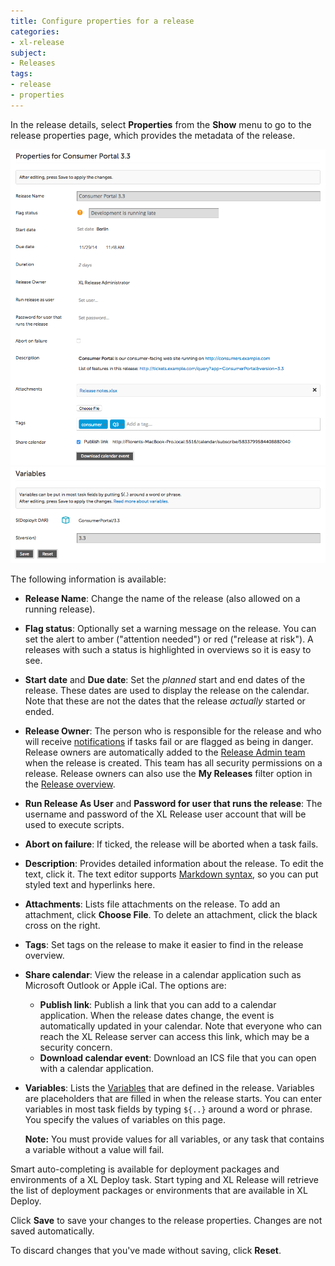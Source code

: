 ```yaml
---
title: Configure properties for a release
categories:
- xl-release
subject:
- Releases
tags:
- release
- properties
---
```


In the release details, select **Properties** from the **Show** menu to go to the release properties page, which provides the metadata of the release.

![Release properties](../images/release-properties-part-1.png)
![Release properties](../images/release-properties-part-2.png)

The following information is available:

* **Release Name**: Change the name of the release (also allowed on a running release).

* **Flag status**: Optionally set a warning message on the release. You can set the alert to amber ("attention needed") or red ("release at risk"). A releases with such a status is highlighted in overviews so it is easy to see.

* **Start date** and **Due date**: Set the _planned_ start and end dates of the release. These dates are used to display the release on the calendar. Note that these are not the dates that the release _actually_ started or ended.

* **Release Owner**: The person who is responsible for the release and who will receive [notifications](#notifications) if tasks fail or are flagged as being in danger. Release owners are automatically added to the [Release Admin team](#admin-teams) when the release is created. This team has all security permissions on a release. Release owners can also use the **My Releases** filter option in the [Release overview](#filtering-releases).

* **Run Release As User** and **Password for user that runs the release**: The username and password of the XL Release user account that will be used to execute scripts.

* **Abort on failure**: If ticked, the release will be aborted when a task fails.

* **Description**: Provides detailed information about the release. To edit the text, click it. The text editor supports [Markdown syntax](markdownsyntax.html), so you can put styled text and hyperlinks here.

* **Attachments**: Lists file attachments on the release. To add an attachment, click **Choose File**. To delete an attachment, click the black cross on the right.

* **Tags**: Set tags on the release to make it easier to find in the release overview.

* **Share calendar**: View the release in a calendar application such as Microsoft Outlook or Apple iCal. The options are:
	* **Publish link**: Publish a link that you can add to a calendar application. When the release dates change, the event is automatically updated in your calendar. Note that everyone who can reach the XL Release server can access this link, which may be a security concern.
	* **Download calendar event**: Download an ICS file that you can open with a calendar application. 

* **Variables**: Lists the [Variables](#variables) that are defined in the release. Variables are placeholders that are filled in when the release starts. You can enter variables in most task fields by typing `${..}` around a word or phrase. You specify the values of variables on this page.

	**Note:** You must provide values for all variables, or any task that contains a variable without a value will fail.

Smart auto-completing is available for deployment packages and environments of a XL Deploy task. Start typing and XL Release will retrieve the list of deployment packages or environments that are available in XL Deploy.

Click **Save** to save your changes to the release properties. Changes are not saved automatically.

To discard changes that you've made without saving, click **Reset**.
